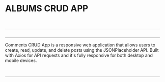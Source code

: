 <h1>ALBUMS CRUD APP </h1>
<br>
<hr>
<img src="./comments .png" alt="">
<br>
<hr>
<p>Comments CRUD App is a responsive web application that allows users to create, read, update, and delete posts using the JSONPlaceholder API. Built with Axios for API requests and it's fully responsive for both desktop and mobile devices.</p>
<br>
<hr>